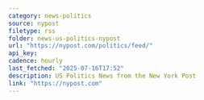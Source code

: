```yaml
---
category: news-politics
source: nypost
filetype: rss
folder: news-us-politics-nypost
url: "https://nypost.com/politics/feed/"
api_key: 
cadence: hourly
last_fetched: "2025-07-16T17:52"
description: US Politics News from the New York Post
link: "https://nypost.com"
---
```

